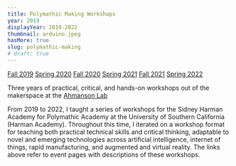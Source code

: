 ```yaml
---
title: Polymathic Making Workshops
year: 2019
displayYear: 2019-2022
thumbnail: arduino.jpeg
hasMore: true
slug: polymathic-making
# draft: true
---
```

<div class="links">
    <a class="button" href="https://polymathic.usc.edu/series/workshop/fall-2019">Fall 2019</a>
    <a class="button" href="https://polymathic.usc.edu/series/workshop/fall-2021">Spring 2020</a>
    <a class="button" href="https://polymathic.usc.edu/series/workshop/fall-2020">Fall 2020</a>
    <a class="button" href="https://polymathic.usc.edu/series/workshop/spring-2021">Spring 2021</a>
    <a class="button" href="https://polymathic.usc.edu/series/workshop/fall-2021">Fall 2021</a>
    <a class="button" href="https://polymathic.usc.edu/series/workshop/spring-2022">Spring 2022</a>
</div>

Three years of practical, critical, and hands-on workshops out of the makerspace at the [Ahmanson Lab](https://polymathic.usc.edu/ahmanson-lab)
<!--more-->
From 2019 to 2022, I taught a series of workshops for the Sidney Harman Academy for Polymathic Academy at the University of Southern California (Harman Academy). Throughout this time, I iterated on a workshop format for teaching both practical technical skills and critical thinking, adaptable to novel and emerging technologies across artificial intelligence, internet of things, rapid manufacturing, and augmented and virtual reality. The links above refer to event pages with descriptions of these workshops.

